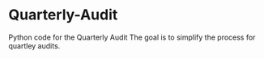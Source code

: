 # Quarterly-Audit
Python code for the Quarterly Audit
The goal is to simplify the process for quartley audits. 
